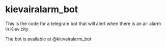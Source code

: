 # kievairalarm_bot
This is the code for a telegram bot that will alert when there is an air alarm in Kiev city

The bot is available at @kievairalarm_bot
